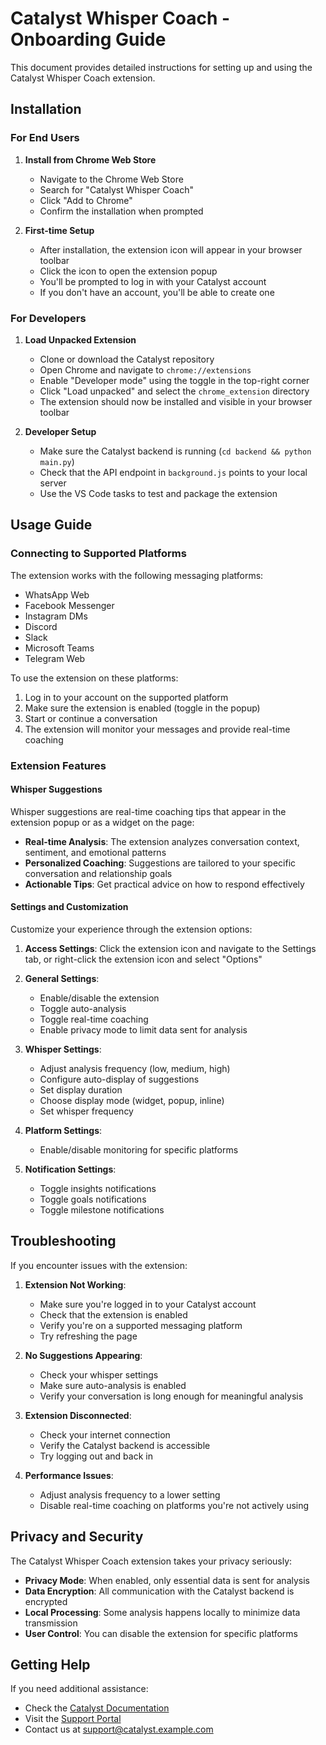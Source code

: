 # Catalyst Whisper Coach - Onboarding Guide

This document provides detailed instructions for setting up and using the Catalyst Whisper Coach extension.

## Installation

### For End Users

1. **Install from Chrome Web Store**
   - Navigate to the Chrome Web Store
   - Search for "Catalyst Whisper Coach"
   - Click "Add to Chrome"
   - Confirm the installation when prompted

2. **First-time Setup**
   - After installation, the extension icon will appear in your browser toolbar
   - Click the icon to open the extension popup
   - You'll be prompted to log in with your Catalyst account
   - If you don't have an account, you'll be able to create one

### For Developers

1. **Load Unpacked Extension**
   - Clone or download the Catalyst repository
   - Open Chrome and navigate to `chrome://extensions`
   - Enable "Developer mode" using the toggle in the top-right corner
   - Click "Load unpacked" and select the `chrome_extension` directory
   - The extension should now be installed and visible in your browser toolbar

2. **Developer Setup**
   - Make sure the Catalyst backend is running (`cd backend && python main.py`)
   - Check that the API endpoint in `background.js` points to your local server
   - Use the VS Code tasks to test and package the extension

## Usage Guide

### Connecting to Supported Platforms

The extension works with the following messaging platforms:

- WhatsApp Web
- Facebook Messenger
- Instagram DMs
- Discord
- Slack
- Microsoft Teams
- Telegram Web

To use the extension on these platforms:

1. Log in to your account on the supported platform
2. Make sure the extension is enabled (toggle in the popup)
3. Start or continue a conversation
4. The extension will monitor your messages and provide real-time coaching

### Extension Features

#### Whisper Suggestions

Whisper suggestions are real-time coaching tips that appear in the extension popup or as a widget on the page:

- **Real-time Analysis**: The extension analyzes conversation context, sentiment, and emotional patterns
- **Personalized Coaching**: Suggestions are tailored to your specific conversation and relationship goals
- **Actionable Tips**: Get practical advice on how to respond effectively

#### Settings and Customization

Customize your experience through the extension options:

1. **Access Settings**: Click the extension icon and navigate to the Settings tab, or right-click the extension icon and select "Options"

2. **General Settings**:
   - Enable/disable the extension
   - Toggle auto-analysis
   - Toggle real-time coaching
   - Enable privacy mode to limit data sent for analysis

3. **Whisper Settings**:
   - Adjust analysis frequency (low, medium, high)
   - Configure auto-display of suggestions
   - Set display duration
   - Choose display mode (widget, popup, inline)
   - Set whisper frequency

4. **Platform Settings**:
   - Enable/disable monitoring for specific platforms

5. **Notification Settings**:
   - Toggle insights notifications
   - Toggle goals notifications
   - Toggle milestone notifications

## Troubleshooting

If you encounter issues with the extension:

1. **Extension Not Working**:
   - Make sure you're logged in to your Catalyst account
   - Check that the extension is enabled
   - Verify you're on a supported messaging platform
   - Try refreshing the page

2. **No Suggestions Appearing**:
   - Check your whisper settings
   - Make sure auto-analysis is enabled
   - Verify your conversation is long enough for meaningful analysis

3. **Extension Disconnected**:
   - Check your internet connection
   - Verify the Catalyst backend is accessible
   - Try logging out and back in

4. **Performance Issues**:
   - Adjust analysis frequency to a lower setting
   - Disable real-time coaching on platforms you're not actively using

## Privacy and Security

The Catalyst Whisper Coach extension takes your privacy seriously:

- **Privacy Mode**: When enabled, only essential data is sent for analysis
- **Data Encryption**: All communication with the Catalyst backend is encrypted
- **Local Processing**: Some analysis happens locally to minimize data transmission
- **User Control**: You can disable the extension for specific platforms

## Getting Help

If you need additional assistance:

- Check the [Catalyst Documentation](http://localhost:8000/docs)
- Visit the [Support Portal](http://localhost:8000/support)
- Contact us at [support@catalyst.example.com](mailto:support@catalyst.example.com)
